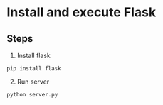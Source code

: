 # Install and execute Flask

## Steps

1. Install flask

```
pip install flask

```

2. Run server

```
python server.py

```
